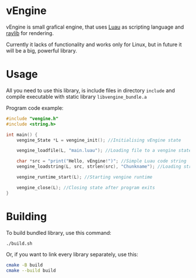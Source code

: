 vEngine
====

vEngine is small grafical engine, that uses [Luau](https://luau.org) as scripting language and [raylib](https://raylib.com) for rendering.

Currently it lacks of functionality and works only for Linux, but in future it will be a big, powerful library.

# Usage

All you need to use this library, is include files in directory `include` and compile executable with static library `libvengine_bundle.a`

Program code example:

```c
#include "vengine.h"
#include <string.h>

int main() {
    vengine_State *L = vengine_init(); //Initialising vEngine state

    vengine_loadfile(L, "main.luau"); //Loading file to a vengine state

    char *src = "print("Hello, vEngine!")"; //Simple Luau code string
    vengine_loadstring(L, src, strlen(src), "Chunkname"); //Loading string to a vengine state

    vengine_runtime_start(L); //Starting vengine runtime

    vengine_close(L); //Closing state after program exits
}
```

# Building

To build bundled library, use this command:

```sh
./build.sh
```

Or, if you want to link every library separately, use this:

```sh
cmake -B build
cmake --build build
```
